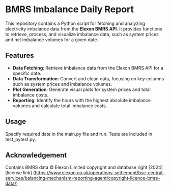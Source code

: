 # BMRS Imbalance Daily Report

This repository contains a Python script for fetching and analyzing electricity imbalance data from the **Elexon BMRS API**. 
It provides functions to retrieve, process, and visualize imbalance data, such as system prices and net imbalance volumes for a given date.

## Features

- **Data Fetching**: Retrieve imbalance data from the Elexon BMRS API for a specific date.
- **Data Transformation**: Convert and clean data, focusing on key columns such as system prices and imbalance volumes.
- **Plot Generation**: Generate visual plots for system prices and total imbalance costs.
- **Reporting**: Identify the hours with the highest absolute imbalance volumes and calculate total imbalance costs.

## Usage
Specify required date in the main.py file and run.
Tests are included in test_pytest.py.

## Acknowledgement
Contains BMRS data © Elexon Limited copyright and database right [2024] [license link] (https://www.elexon.co.uk/operations-settlement/bsc-central-services/balancing-mechanism-reporting-agent/copyright-licence-bmrs-data/)
